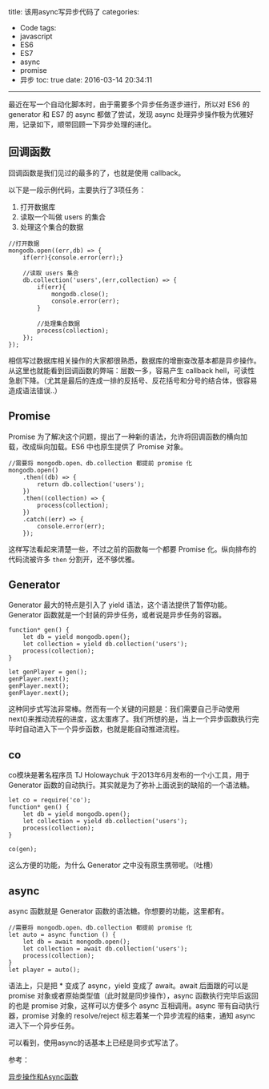 title: 该用async写异步代码了
categories:
  - Code
tags:
  - javascript
  - ES6
  - ES7
  - async
  - promise
  - 异步
toc: true
date: 2016-03-14 20:34:11
---

最近在写一个自动化脚本时，由于需要多个异步任务逐步进行，所以对 ES6 的 generator 和 ES7 的 async 都做了尝试，发现 async 处理异步操作极为优雅好用，记录如下，顺带回顾一下异步处理的进化。

<!-- more -->

## 回调函数

回调函数是我们见过的最多的了，也就是使用 callback。

以下是一段示例代码，主要执行了3项任务：

1. 打开数据库
2. 读取一个叫做 users 的集合
3. 处理这个集合的数据

```
//打开数据
mongodb.open((err,db) => {
    if(err){console.error(err);}

    //读取 users 集合
    db.collection('users',(err,collection) => {
        if(err){
            mongodb.close();
            console.error(err);
        }

        //处理集合数据
        process(collection);
    });
});

```

相信写过数据库相关操作的大家都很熟悉，数据库的增删查改基本都是异步操作。从这里也就能看到回调函数的弊端：层数一多，容易产生 callback hell，可读性急剧下降。（尤其是最后的连成一排的反括号、反花括号和分号的结合体，很容易造成语法错误..）

## Promise

Promise 为了解决这个问题，提出了一种新的语法，允许将回调函数的横向加载，改成纵向加载。ES6 中也原生提供了 Promise 对象。


```
//需要将 mongodb.open、db.collection 都提前 promise 化
mongodb.open()
    .then((db) => {
        return db.collection('users');
    })
    .then((collection) => {
        process(collection);
    })
    .catch((err) => {
        console.error(err);
    });

```

这样写法看起来清楚一些，不过之前的函数每一个都要 Promise 化。纵向排布的代码流被许多 `then` 分割开，还不够优雅。

## Generator

Generator 最大的特点是引入了 yield 语法，这个语法提供了暂停功能。Generator 函数就是一个封装的异步任务，或者说是异步任务的容器。

```
function* gen() {
    let db = yield mongodb.open();
    let collection = yield db.collection('users');
    process(collection);
}

let genPlayer = gen();
genPlayer.next();
genPlayer.next();
genPlayer.next();
```

这种同步式写法非常棒。然而有一个关键的问题是：我们需要自己手动使用 next()来推动流程的进度，这太蛋疼了。我们所想的是，当上一个异步函数执行完毕时自动进入下一个异步函数，也就是能自动推进流程。

## co

co模块是著名程序员 TJ Holowaychuk 于2013年6月发布的一个小工具，用于 Generator 函数的自动执行。其实就是为了弥补上面说到的缺陷的一个语法糖。

```
let co = require('co');
function* gen() {
    let db = yield mongodb.open();
    let collection = yield db.collection('users');
    process(collection);
}

co(gen);
```

这么方便的功能，为什么 Generator 之中没有原生携带呢。（吐槽）

## async

async 函数就是 Generator 函数的语法糖。你想要的功能，这里都有。

```
//需要将 mongodb.open、db.collection 都提前 promise 化
let auto = async function () {
    let db = await mongodb.open();
    let collection = await db.collection('users');
    process(collection);
}
let player = auto();
```

语法上，只是把 * 变成了 async，yield 变成了 await。await 后面跟的可以是 promise 对象或者原始类型值（此时就是同步操作），async 函数执行完毕后返回的也是 promise 对象，这样可以方便多个 async 互相调用。async 带有自动执行器，promise 对象的 resolve/reject 标志着某一个异步流程的结束，通知 async 进入下一个异步任务。

可以看到，使用async的话基本上已经是同步式写法了。

参考：

[异步操作和Async函数](http://es6.ruanyifeng.com/#docs/async)
